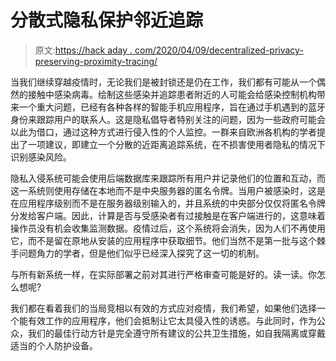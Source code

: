 # 分散式隐私保护邻近追踪

> 原文:[https://hack aday . com/2020/04/09/decentralized-privacy-preserving-proximity-tracing/](https://hackaday.com/2020/04/09/decentralized-privacy-preserving-proximity-tracing/)

当我们继续穿越疫情时，无论我们是被封锁还是仍在工作，我们都有可能从一个偶然的接触中感染病毒。绘制这些感染并追踪患者附近的人可能会给感染控制机构带来一个重大问题，已经有各种各样的智能手机应用程序，旨在通过手机遇到的蓝牙身份来跟踪用户的联系人。这是隐私倡导者特别关注的问题，因为一些政府可能会以此为借口，通过这种方式进行侵入性的个人监控。一群来自欧洲各机构的学者提出了一项建议，即建立一个分散的近距离追踪系统，在不损害使用者隐私的情况下识别感染风险。

隐私入侵系统可能会使用后端数据库来跟踪所有用户并记录他们的位置和互动，而这一系统则使用存储在本地而不是中央服务器的匿名令牌。当用户被感染时，这是在应用程序级别而不是在服务器级别输入的，并且系统的中央部分仅仅将匿名令牌分发给客户端。因此，计算是否与受感染者有过接触是在客户端进行的，这意味着操作员没有机会收集监测数据。疫情过后，这个系统将会消失，因为人们不再使用它，而不是留在原地从安装的应用程序中获取细节。他们当然不是第一批与这个棘手问题角力的学者，但是他们似乎已经深入探究了这一切的机制。

与所有新系统一样，在实际部署之前对其进行严格审查可能是好的。读一读。你怎么想呢?

我们都在看着我们的当局竞相以有效的方式应对疫情，我们希望，如果他们选择一个能有效工作的应用程序，他们会抵制让它太具侵入性的诱惑。与此同时，作为公众，我们的最佳行动方针是完全遵守所有建议的公共卫生措施，如自我隔离或穿戴适当的个人防护设备。